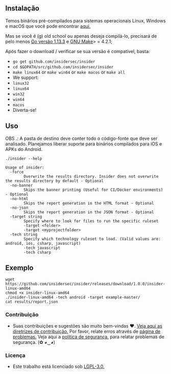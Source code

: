 ## Instalação

Temos binários pré-compilados para sistemas operacionais Linux, Windows e macOS que você pode encontrar [aqui.](https://github.com/insidersec/insider/releases)

Mas se você é (g) old school ou apenas deseja compilá-lo, precisará de pelo menos [Go versão 1.13.3](https://golang.org/dl/) e [GNU Make](https://www.gnu.org/software/make/)> = 4.2.1;

Após fazer o download / verificar se sua versão é compatível, basta:

* `go get github.com/insidersec/insider`
* `cd $GOPATH/src/github.com/insidersec/insider`
* `make linux64` or `make win64` or `make macos` or `make all`
* We support:
* `linux32`
* `linux64`
* `win32`
* `win64`
* `macos`
* Diverta-se!

## Uso

OBS .: A pasta de destino deve conter todo o código-fonte que deve ser analisado. Planejamos liberar suporte para binários compilados para iOS e APKs do Android.

````
./insider --help

Usage of insider:
  -force
    	Overwrite the results directory. Insider does not overwrite the results directory by default - Optional
  -no-banner
    	Skips the banner printing (Useful for CI/Docker environments) - Optional
  -no-html
    	Skips the report generation in the HTML format - Optional
  -no-json
    	Skips the report generation in the JSON format - Optional
  -target string
    	Specify where to look for files to run the specific ruleset
        -target <folder>
        -target <myprojectfolder>
  -tech string
    	Specify which technology ruleset to load. (Valid values are: android, ios, csharp, javascript)
        -tech javascript
        -tech csharp
````

## Exemplo

```
wget https://github.com/insidersec/insider/releases/download/1.0.0/insider-linux-amd64
chmod +x insider-linux-amd64
./insider-linux-amd64 -tech android -target example-master/
cat results/report.json
```

### Contribuição

- Suas contribuições e sugestões são muito bem-vindas ♥. [Veja aqui as diretrizes de contribuição.](/.Github/CONTRIBUTING.md) Por favor, relate erros através de [página de problemas.](https://github.com/insidersec/insider/issues) Veja aqui a [política de segurança.](/.Github/SECURITY.md) para relatar problemas de segurança. (✿ ◕‿◕)


### Licença

- Este trabalho está licenciado sob [LGPL-3.0.](/LICENSE.md)

